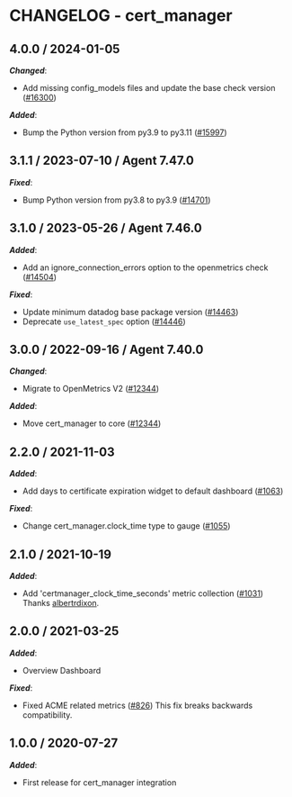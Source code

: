 # CHANGELOG - cert_manager

<!-- towncrier release notes start -->

## 4.0.0 / 2024-01-05

***Changed***:

* Add missing config_models files and update the base check version ([#16300](https://github.com/KhulnaSoft/integrations-core/pull/16300))

***Added***:

* Bump the Python version from py3.9 to py3.11 ([#15997](https://github.com/KhulnaSoft/integrations-core/pull/15997))

## 3.1.1 / 2023-07-10 / Agent 7.47.0

***Fixed***:

* Bump Python version from py3.8 to py3.9 ([#14701](https://github.com/KhulnaSoft/integrations-core/pull/14701))

## 3.1.0 / 2023-05-26 / Agent 7.46.0

***Added***:

* Add an ignore_connection_errors option to the openmetrics check ([#14504](https://github.com/KhulnaSoft/integrations-core/pull/14504))

***Fixed***:

* Update minimum datadog base package version ([#14463](https://github.com/KhulnaSoft/integrations-core/pull/14463))
* Deprecate `use_latest_spec` option ([#14446](https://github.com/KhulnaSoft/integrations-core/pull/14446))

## 3.0.0 / 2022-09-16 / Agent 7.40.0

***Changed***:

* Migrate to OpenMetrics V2 ([#12344](https://github.com/KhulnaSoft/integrations-core/pull/12344))

***Added***:

* Move cert_manager to core ([#12344](https://github.com/KhulnaSoft/integrations-core/pull/12344))

## 2.2.0 / 2021-11-03

***Added***:

* Add days to certificate expiration widget to default dashboard ([#1063](https://github.com/KhulnaSoft/integrations-extras/pull/1063))

***Fixed***:

* Change cert_manager.clock_time type to gauge ([#1055](https://github.com/KhulnaSoft/integrations-extras/pull/1055))

## 2.1.0 / 2021-10-19

***Added***:

* Add 'certmanager_clock_time_seconds' metric collection ([#1031](https://github.com/KhulnaSoft/integrations-extras/pull/1031)) Thanks [albertrdixon](https://github.com/albertrdixon).

## 2.0.0 / 2021-03-25

***Added***:

* Overview Dashboard

***Fixed***:

* Fixed ACME related metrics ([#826](https://github.com/KhulnaSoft/integrations-extras/pull/826)) This fix breaks backwards compatibility.

## 1.0.0 / 2020-07-27

***Added***:

* First release for cert_manager integration
